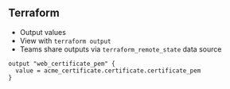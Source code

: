 ## Terraform 

* Output values
* View with `terraform output`
* Teams share outputs via `terraform_remote_state` data source

```
output "web_certificate_pem" {
  value = acme_certificate.certificate.certificate_pem
}
```
